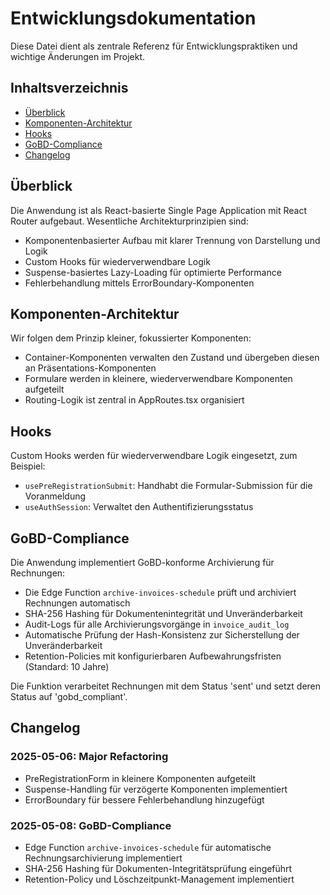 
# Entwicklungsdokumentation

Diese Datei dient als zentrale Referenz für Entwicklungspraktiken und wichtige Änderungen im Projekt.

## Inhaltsverzeichnis
- [Überblick](#überblick)
- [Komponenten-Architektur](#komponenten-architektur)
- [Hooks](#hooks)
- [GoBD-Compliance](#gobd-compliance)
- [Changelog](#changelog)

## Überblick
Die Anwendung ist als React-basierte Single Page Application mit React Router aufgebaut. 
Wesentliche Architekturprinzipien sind:
- Komponentenbasierter Aufbau mit klarer Trennung von Darstellung und Logik
- Custom Hooks für wiederverwendbare Logik
- Suspense-basiertes Lazy-Loading für optimierte Performance
- Fehlerbehandlung mittels ErrorBoundary-Komponenten

## Komponenten-Architektur
Wir folgen dem Prinzip kleiner, fokussierter Komponenten:
- Container-Komponenten verwalten den Zustand und übergeben diesen an Präsentations-Komponenten
- Formulare werden in kleinere, wiederverwendbare Komponenten aufgeteilt
- Routing-Logik ist zentral in AppRoutes.tsx organisiert

## Hooks
Custom Hooks werden für wiederverwendbare Logik eingesetzt, zum Beispiel:
- `usePreRegistrationSubmit`: Handhabt die Formular-Submission für die Voranmeldung
- `useAuthSession`: Verwaltet den Authentifizierungsstatus

## GoBD-Compliance
Die Anwendung implementiert GoBD-konforme Archivierung für Rechnungen:
- Die Edge Function `archive-invoices-schedule` prüft und archiviert Rechnungen automatisch
- SHA-256 Hashing für Dokumentenintegrität und Unveränderbarkeit
- Audit-Logs für alle Archivierungsvorgänge in `invoice_audit_log`
- Automatische Prüfung der Hash-Konsistenz zur Sicherstellung der Unveränderbarkeit
- Retention-Policies mit konfigurierbaren Aufbewahrungsfristen (Standard: 10 Jahre)

Die Funktion verarbeitet Rechnungen mit dem Status 'sent' und setzt deren Status auf 'gobd_compliant'.

## Changelog
### 2025-05-06: Major Refactoring
- PreRegistrationForm in kleinere Komponenten aufgeteilt
- Suspense-Handling für verzögerte Komponenten implementiert
- ErrorBoundary für bessere Fehlerbehandlung hinzugefügt

### 2025-05-08: GoBD-Compliance
- Edge Function `archive-invoices-schedule` für automatische Rechnungsarchivierung implementiert
- SHA-256 Hashing für Dokumenten-Integritätsprüfung eingeführt
- Retention-Policy und Löschzeitpunkt-Management implementiert
